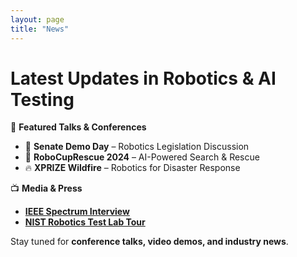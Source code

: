 ```yaml
---
layout: page
title: "News"
---
```


# Latest Updates in Robotics & AI Testing  

📢 **Featured Talks & Conferences**  
- 🎤 **Senate Demo Day** – Robotics Legislation Discussion  
- 🚀 **RoboCupRescue 2024** – AI-Powered Search & Rescue  
- 🔥 **XPRIZE Wildfire** – Robotics for Disaster Response  

📺 **Media & Press**  
- **[IEEE Spectrum Interview](#)**
- **[NIST Robotics Test Lab Tour](#)**

Stay tuned for **conference talks, video demos, and industry news**.
